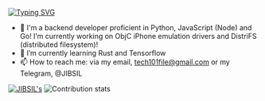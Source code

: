 [![Typing SVG](https://readme-typing-svg.herokuapp.com?lines=Hi!+I'm+JIBSIL!+%F0%9F%91%8B;%E2%9A%A1++I+code+JavaScript+and+Node.js+%E2%9A%A1+)](https://git.io/typing-svg)
- 🔭 I'm a backend developer proficient in Python, JavaScript (Node) and Go! I’m currently working on ObjC iPhone emulation drivers and DistriFS (distributed filesystem)!
- 🌱 I’m currently learning Rust and Tensorflow
- 📫 How to reach me: via my email, tech101file@gmail.com or my Telegram, @JIBSIL

[![JIBSIL's](https://github-readme-stats.vercel.app/api?username=jibsil&theme=react&hide_border=true)](https://github.com/anuraghazra/github-readme-stats) 
![Contribution stats](https://github-readme-streak-stats.herokuapp.com/?user=JIBSIL&theme=react&hide_border=true)
